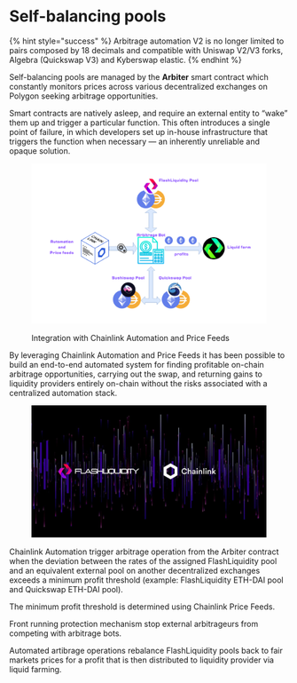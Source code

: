 # Self-balancing pools

{% hint style="success" %}
Arbitrage automation V2 is no longer limited to pairs composed by 18 decimals and compatible with Uniswap V2/V3 forks, Algebra (Quickswap V3) and Kyberswap elastic.
{% endhint %}

Self-balancing pools are managed by the **Arbiter** smart contract which constantly monitors prices across various decentralized exchanges on Polygon seeking arbitrage opportunities.

Smart contracts are natively asleep, and require an external entity to “wake” them up and trigger a particular function. This often introduces a single point of failure, in which developers set up in-house infrastructure that triggers the function when necessary — an inherently unreliable and opaque solution.



<figure><img src="../.gitbook/assets/Copia di FlashLiquidity(2).png" alt=""><figcaption><p>Integration with Chainlink Automation and Price Feeds</p></figcaption></figure>

By leveraging Chainlink Automation and Price Feeds it has been possible to build an end-to-end automated system for finding profitable on-chain arbitrage opportunities, carrying out the swap, and returning gains to liquidity providers entirely on-chain without the risks associated with a centralized automation stack.

<figure><img src="../.gitbook/assets/banner_flashliquidity_chainlink.jpg" alt=""><figcaption></figcaption></figure>

Chainlink Automation trigger arbitrage operation from the Arbiter contract when the deviation between the rates of the assigned FlashLiquidity pool and an equivalent external pool on another decentralized exchanges exceeds a minimum profit threshold (example: FlashLiquidity ETH-DAI pool and Quickswap ETH-DAI pool).

The minimum profit threshold is determined using Chainlink Price Feeds.

Front running protection mechanism stop external arbitrageurs from competing with arbitrage bots.

Automated artibrage operations rebalance FlashLiquidity pools back to fair markets prices for a profit that is then distributed to liquidity provider via liquid farming.
